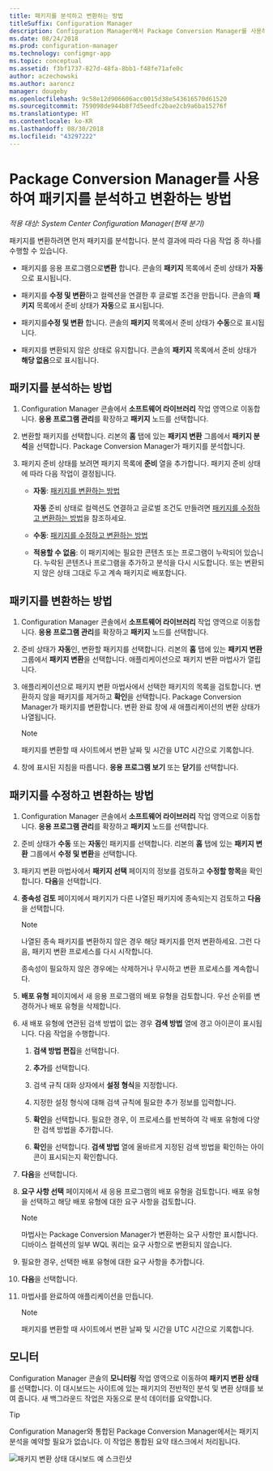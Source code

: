 ```yaml
---
title: 패키지를 분석하고 변환하는 방법
titleSuffix: Configuration Manager
description: Configuration Manager에서 Package Conversion Manager를 사용하여 패키지를 분석하고 변환하는 방법에 대해 알아봅니다.
ms.date: 08/24/2018
ms.prod: configuration-manager
ms.technology: configmgr-app
ms.topic: conceptual
ms.assetid: f3bf1737-827d-48fa-8bb1-f48fe71afe0c
author: aczechowski
ms.author: aaroncz
manager: dougeby
ms.openlocfilehash: 9c58e12d906606acc0015d38e543616570d61520
ms.sourcegitcommit: 759098de944b8f7d5eedfc2bae2cb9a6ba15276f
ms.translationtype: HT
ms.contentlocale: ko-KR
ms.lasthandoff: 08/30/2018
ms.locfileid: "43297222"
---
```

# <a name="how-to-analyze-and-convert-packages-with-package-conversion-manager"></a>Package Conversion Manager를 사용하여 패키지를 분석하고 변환하는 방법

*적용 대상: System Center Configuration Manager(현재 분기)*

<!--1357861-->

패키지를 변환하려면 먼저 패키지를 분석합니다. 분석 결과에 따라 다음 작업 중 하나를 수행할 수 있습니다.

- 패키지를 응용 프로그램으로**변환** 합니다. 콘솔의 **패키지** 목록에서 준비 상태가 **자동**으로 표시됩니다.  

- 패키지를 **수정 및 변환**하고 컬렉션을 연결한 후 글로벌 조건을 만듭니다. 콘솔의 **패키지** 목록에서 준비 상태가 **자동**으로 표시됩니다.  

- 패키지를**수정 및 변환** 합니다. 콘솔의 **패키지** 목록에서 준비 상태가 **수동**으로 표시됩니다.  

- 패키지를 변환되지 않은 상태로 유지합니다. 콘솔의 **패키지** 목록에서 준비 상태가 **해당 없음**으로 표시됩니다.  



## <a name="bkmk_analyze"></a> 패키지를 분석하는 방법

1. Configuration Manager 콘솔에서 **소프트웨어 라이브러리** 작업 영역으로 이동합니다. **응용 프로그램 관리**를 확장하고 **패키지** 노드를 선택합니다.  

2. 변환할 패키지를 선택합니다. 리본의 **홈** 탭에 있는 **패키지 변환** 그룹에서 **패키지 분석**을 선택합니다. Package Conversion Manager가 패키지를 분석합니다.  

3. 패키지 준비 상태를 보려면 패키지 목록에 **준비** 열을 추가합니다. 패키지 준비 상태에 따라 다음 작업이 결정됩니다.  

    - **자동**: [패키지를 변환하는 방법](#bkmk_convert)  

        **자동** 준비 상태로 컬렉션도 연결하고 글로벌 조건도 만들려면 [패키지를 수정하고 변환하는 방법](#bkmk_fix)을 참조하세요.  

    - **수동**: [패키지를 수정하고 변환하는 방법](#bkmk_fix)

    - **적용할 수 없음**: 이 패키지에는 필요한 콘텐츠 또는 프로그램이 누락되어 있습니다. 누락된 콘텐츠나 프로그램을 추가하고 분석을 다시 시도합니다. 또는 변환되지 않은 상태 그대로 두고 계속 패키지로 배포합니다.  



## <a name="bkmk_convert"></a> 패키지를 변환하는 방법

1. Configuration Manager 콘솔에서 **소프트웨어 라이브러리** 작업 영역으로 이동합니다. **응용 프로그램 관리**를 확장하고 **패키지** 노드를 선택합니다.  

2. 준비 상태가 **자동**인, 변환할 패키지를 선택합니다. 리본의 **홈** 탭에 있는 **패키지 변환** 그룹에서 **패키지 변환**을 선택합니다. 애플리케이션으로 패키지 변환 마법사가 열립니다.  

3. 애플리케이션으로 패키지 변환 마법사에서 선택한 패키지의 목록을 검토합니다. 변환하지 않을 패키지를 제거하고 **확인**을 선택합니다. Package Conversion Manager가 패키지를 변환합니다. 변환 완료 창에 새 애플리케이션의 변환 상태가 나열됩니다.  

    > [!Note]  
    > 패키지를 변환할 때 사이트에서 변환 날짜 및 시간을 UTC 시간으로 기록합니다.  

4. 창에 표시된 지침을 따릅니다. **응용 프로그램 보기** 또는 **닫기**를 선택합니다.  



## <a name="bkmk_fix"></a> 패키지를 수정하고 변환하는 방법

1. Configuration Manager 콘솔에서 **소프트웨어 라이브러리** 작업 영역으로 이동합니다. **응용 프로그램 관리**를 확장하고 **패키지** 노드를 선택합니다.  

2. 준비 상태가 **수동** 또는 **자동**인 패키지를 선택합니다. 리본의 **홈** 탭에 있는 **패키지 변환** 그룹에서 **수정 및 변환**을 선택합니다.  

3. 패키지 변환 마법사에서 **패키지 선택** 페이지의 정보를 검토하고 **수정할 항목**을 확인합니다. **다음**을 선택합니다.  

4. **종속성 검토** 페이지에서 패키지가 다른 나열된 패키지에 종속되는지 검토하고 **다음**을 선택합니다.  

    > [!Note]  
    > 나열된 종속 패키지를 변환하지 않은 경우 해당 패키지를 먼저 변환하세요. 그런 다음, 패키지 변환 프로세스를 다시 시작합니다.  
    >  
    > 종속성이 필요하지 않은 경우에는 삭제하거나 무시하고 변환 프로세스를 계속합니다.  

5. **배포 유형** 페이지에서 새 응용 프로그램의 배포 유형을 검토합니다. 우선 순위를 변경하거나 배포 유형을 삭제합니다.  

6. 새 배포 유형에 연관된 검색 방법이 없는 경우 **검색 방법** 열에 경고 아이콘이 표시됩니다. 다음 작업을 수행합니다.  

    1. **검색 방법 편집**을 선택합니다.  

    2. **추가**를 선택합니다.  

    3. 검색 규칙 대화 상자에서 **설정 형식**을 지정합니다.  

    4. 지정한 설정 형식에 대해 검색 규칙에 필요한 추가 정보를 입력합니다.  

    5. **확인**을 선택합니다. 필요한 경우, 이 프로세스를 반복하여 각 배포 유형에 다양한 검색 방법을 추가합니다.  

    6. **확인**을 선택합니다. **검색 방법** 열에 올바르게 지정된 검색 방법을 확인하는 아이콘이 표시되는지 확인합니다.  

7. **다음**을 선택합니다.  

8. **요구 사항 선택** 페이지에서 새 응용 프로그램의 배포 유형을 검토합니다. 배포 유형을 선택하고 해당 배포 유형에 대한 요구 사항을 검토합니다.  

    > [!Note]  
    > 마법사는 Package Conversion Manager가 변환하는 요구 사항만 표시합니다. 디바이스 컬렉션의 일부 WQL 쿼리는 요구 사항으로 변환되지 않습니다.  

9. 필요한 경우, 선택한 배포 유형에 대한 요구 사항을 추가합니다.  

10. **다음**을 선택합니다.  

11. 마법사를 완료하여 애플리케이션을 만듭니다.  

    > [!Note]  
    > 패키지를 변환할 때 사이트에서 변환 날짜 및 시간을 UTC 시간으로 기록합니다.  



## <a name="bkmk_monitor"></a> 모니터

Configuration Manager 콘솔의 **모니터링** 작업 영역으로 이동하여 **패키지 변환 상태**를 선택합니다. 이 대시보드는 사이트에 있는 패키지의 전반적인 분석 및 변환 상태를 보여 줍니다. 새 백그라운드 작업은 자동으로 분석 데이터를 요약합니다.

> [!Tip]  
> Configuration Manager와 통합된 Package Conversion Manager에서는 패키지 분석을 예약할 필요가 없습니다. 이 작업은 통합된 요약 태스크에서 처리됩니다.

![패키지 변환 상태 대시보드 예 스크린샷](media/1357861-pcm-dashboard.png)
